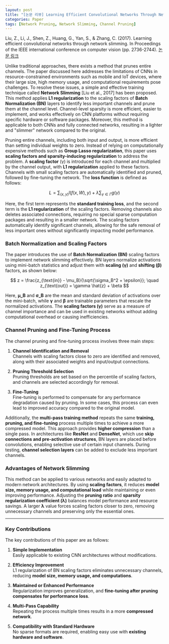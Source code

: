 ```yaml
---
layout: post
title: "[논문 리뷰] Learning Efficient Convolutional Networks Through Network Slimming"
categories: Paper
tags: [Network Pruning, Network Slimming, Channel Pruning]
---
```


Liu, Z., Li, J., Shen, Z., Huang, G., Yan, S., & Zhang, C. (2017). Learning efficient convolutional networks through network slimming. In Proceedings of the IEEE international conference on computer vision (pp. 2736-2744). [논문 링크](https://openaccess.thecvf.com/content_iccv_2017/html/Liu_Learning_Efficient_Convolutional_ICCV_2017_paper.html
)


Unlike traditional approaches, there exists a method that prunes entire channels. The paper discussed here addresses the limitations of CNNs in resource-constrained environments such as mobile and IoT devices, where their large size, high memory usage, and computational requirements pose challenges. To resolve these issues, a simple and effective training technique called **Network Slimming** [Liu et al., 2017] has been proposed. This method applies **L1 regularization** to the scaling factors of **Batch Normalization (BN)** layers to identify less important channels and prune them at the channel level. Channel-level sparsity is more efficient, easier to implement, and works effectively on CNN platforms without requiring specific hardware or software packages. Moreover, this method is applicable to both CNNs and fully connected networks, resulting in a lighter and "slimmer" network compared to the original.

Pruning entire channels, including both input and output, is more efficient than setting individual weights to zero. Instead of relying on computationally expensive methods such as **Group Lasso regularization**, this paper uses **scaling factors and sparsity-inducing regularization** to address the problem. A **scaling factor** (γ) is introduced for each channel and multiplied by the channel output, with **L1 regularization** applied to these factors. Channels with small scaling factors are automatically identified and pruned, followed by fine-tuning the network. The **loss function** is defined as follows:

$$
L = \sum_{(x, y)} l(f(x, W), y) + \lambda \sum_{\gamma \in \Gamma} g(\gamma)
$$

Here, the first term represents the **standard training loss**, and the second term is the **L1 regularization** of the scaling factors. Removing channels also deletes associated connections, requiring no special sparse computation packages and resulting in a smaller network. The scaling factors automatically identify significant channels, allowing for the safe removal of less important ones without significantly impacting model performance.

### **Batch Normalization and Scaling Factors**
The paper introduces the use of **Batch Normalization (BN)** scaling factors to implement network slimming effectively. BN layers normalize activations using mini-batch statistics and adjust them with **scaling (γ)** and **shifting (β)** factors, as shown below:

$$
z = \frac{z_{\text{in}} - \mu_B}{\sqrt{\sigma_B^2 + \epsilon}}; \quad z_{\text{out}} = \gamma \hat{z} + \beta
$$

Here, **μ_B** and **σ_B** are the mean and standard deviation of activations over the mini-batch, while **γ** and **β** are trainable parameters that rescale the normalized activations. The **scaling factors (γ)** serve as a measure of channel importance and can be used in existing networks without adding computational overhead or causing inefficiencies.

### **Channel Pruning and Fine-Tuning Process**
The channel pruning and fine-tuning process involves three main steps:

1. **Channel Identification and Removal**  
   Channels with scaling factors close to zero are identified and removed, along with their associated weights and input/output connections.

2. **Pruning Threshold Selection**  
   Pruning thresholds are set based on the percentile of scaling factors, and channels are selected accordingly for removal.

3. **Fine-Tuning**  
   Fine-tuning is performed to compensate for any performance degradation caused by pruning. In some cases, this process can even lead to improved accuracy compared to the original model.

Additionally, the **multi-pass training method** repeats the same **training, pruning, and fine-tuning** process multiple times to achieve a more compressed model. This approach provides **higher compression** than a single pass. In architectures like **ResNet** and **DenseNet**, which use **skip connections and pre-activation structures**, BN layers are placed before convolutions, enabling selective use of certain input channels. During testing, **channel selection layers** can be added to exclude less important channels.

### **Advantages of Network Slimming**
This method can be applied to various networks and easily adapted to modern network architectures. By using **scaling factors**, it reduces **model size, memory usage, and computational load** while maintaining or even improving performance. Adjusting the **pruning ratio** and **sparsity regularization coefficient (λ)** balances model performance and resource savings. A larger **λ** value forces scaling factors closer to zero, removing unnecessary channels and preserving only the essential ones.

---

### **Key Contributions**
The key contributions of this paper are as follows:

1. **Simple Implementation**  
   Easily applicable to existing CNN architectures without modifications.

2. **Efficiency Improvement**  
   L1 regularization of BN scaling factors eliminates unnecessary channels, reducing **model size, memory usage, and computations**.

3. **Maintained or Enhanced Performance**  
   Regularization improves generalization, and **fine-tuning after pruning compensates for performance loss**.

4. **Multi-Pass Capability**  
   Repeating the process multiple times results in a more **compressed network**.

5. **Compatibility with Standard Hardware**  
   No sparse formats are required, enabling easy use with **existing hardware and software**.

